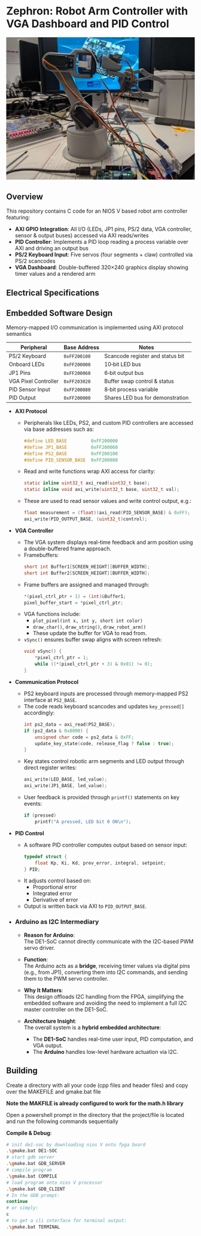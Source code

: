 # Zephron: Robot Arm Controller with VGA Dashboard and PID Control
![](zephron.jpg)

## Overview

This repository contains C code for an NIOS V based robot arm controller featuring:
- **AXI GPIO Integration**: All I/O (LEDs, JP1 pins, PS/2 data, VGA controller, sensor & output buses) accessed via AXI reads/writes
- **PID Controller**: Implements a PID loop reading a process variable over AXI and driving an output bus
- **PS/2 Keyboard Input**: Five servos (four segments + claw) controlled via PS/2 scancodes
- **VGA Dashboard**: Double-buffered 320×240 graphics display showing timer values and a rendered arm



## Electrical Specifications

## Embedded Software Design

Memory-mapped I/O communication is implemented using AXI protocol semantics

| Peripheral            | Base Address    | Notes                                  |
|-----------------------|-----------------|----------------------------------------|
| PS/2 Keyboard         | `0xFF200100`    | Scancode register and status bit       |
| Onboard LEDs          | `0xFF200000`    | 10‑bit LED bus                         |
| JP1 Pins              | `0xFF200060`    | 6‑bit output bus                       |
| VGA Pixel Controller  | `0xFF203020`    | Buffer swap control & status           |
| PID Sensor Input      | `0xFF200080`    | 8‑bit process variable                 |
| PID Output            | `0xFF200000`    | Shares LED bus for demonstration       |

- **AXI Protocol**

  - Peripherals like LEDs, PS2, and custom PID controllers are accessed via base addresses such as:
    ```c
    #define LED_BASE         0xFF200000
    #define JP1_BASE         0xFF200060
    #define PS2_BASE         0xFF200100
    #define PID_SENSOR_BASE  0xFF200080
    ```
  - Read and write functions wrap AXI access for clarity:
    ```c
    static inline uint32_t axi_read(uint32_t base);
    static inline void axi_write(uint32_t base, uint32_t val);
    ```
  - These are used to read sensor values and write control output, e.g.:
    ```c
    float measurement = (float)(axi_read(PID_SENSOR_BASE) & 0xFF);
    axi_write(PID_OUTPUT_BASE, (uint32_t)control);
    ```

- **VGA Controller**
  - The VGA system displays real-time feedback and arm position using a double-buffered frame approach.
  - Framebuffers:
    ```c
    short int Buffer1[SCREEN_HEIGHT][BUFFER_WIDTH];
    short int Buffer2[SCREEN_HEIGHT][BUFFER_WIDTH];
    ```
  - Frame buffers are assigned and managed through:
    ```c
    *(pixel_ctrl_ptr + 1) = (int)&Buffer1;
    pixel_buffer_start = *pixel_ctrl_ptr;
    ```
  - VGA functions include:
    - `plot_pixel(int x, int y, short int color)`
    - `draw_char()`, `draw_string()`, `draw_robot_arm()`
    - These update the buffer for VGA to read from.
  - `vSync()` ensures buffer swap aligns with screen refresh:
    ```c
    void vSync() {
        *pixel_ctrl_ptr = 1;
        while ((*(pixel_ctrl_ptr + 3) & 0x01) != 0);
    }
    ```

- **Communication Protocol**
  - PS2 keyboard inputs are processed through memory-mapped PS2 interface at `PS2_BASE`.
  - The code reads keyboard scancodes and updates `key_pressed[]` accordingly:
    ```c
    int ps2_data = axi_read(PS2_BASE);
    if (ps2_data & 0x8000) {
        unsigned char code = ps2_data & 0xFF;
        update_key_state(code, release_flag ? false : true);
    }
    ```
  - Key states control robotic arm segments and LED output through direct register writes:
    ```c
    axi_write(LED_BASE, led_value);
    axi_write(JP1_BASE, led_value);
    ```
  - User feedback is provided through `printf()` statements on key events:
    ```c
    if (pressed)
        printf("A pressed, LED bit 0 ON\n");
    ```

- **PID Control**
  - A software PID controller computes output based on sensor input:
    ```c
    typedef struct {
        float Kp, Ki, Kd, prev_error, integral, setpoint;
    } PID;
    ```
  - It adjusts control based on:
    - Proportional error
    - Integrated error
    - Derivative of error
  - Output is written back via AXI to `PID_OUTPUT_BASE`.

- ### **Arduino as I2C Intermediary**
  - **Reason for Arduino**:  
    The DE1-SoC cannot directly communicate with the I2C-based PWM servo driver.

  - **Function**:  
    The Arduino acts as a **bridge**, receiving timer values via digital pins (e.g., from JP1), converting them into I2C commands, and sending them to the PWM servo controller.

  - **Why It Matters**:  
    This design offloads I2C handling from the FPGA, simplifying the embedded software and avoiding the need to implement a full I2C master controller on the DE1-SoC.

  - **Architecture Insight**:  
    The overall system is a **hybrid embedded architecture**:
    - The **DE1-SoC** handles real-time user input, PID computation, and VGA output.
    - The **Arduino** handles low-level hardware actuation via I2C.

## Building
Create a directory with all your code (cpp files and header files) and copy over the MAKEFILE and gmake.bat file

**Note the MAKFILE is already configured to work for the math.h library**

Open a powershell prompt in the directory that the project/file is located and run the following commands sequentially

**Compile & Debug**:  
   ```bash
   # init de1-soc by downloading nios V onto fpga board
   .\gmake.bat DE1-SOC
   # start gdb server
   .\gmake.bat GDB_SERVER
   # compile program
   .\gmake.bat COMPILE
   # load program onto nios V processor
   .\gmake.bat GDB_CLIENT
   # In the GDB prompt:
   continue
   # or simply:
   c
   # to get a cli interface for terminal output: 
   .\gmake.bat TERMINAL

